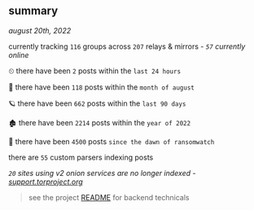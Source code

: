 
## summary
_august 20th, 2022_

currently tracking `116` groups across `207` relays & mirrors - _`57` currently online_

⏲ there have been `2` posts within the `last 24 hours`

🦈 there have been `118` posts within the `month of august`

🪐 there have been `662` posts within the `last 90 days`

🏚 there have been `2214` posts within the `year of 2022`

🦕 there have been `4500` posts `since the dawn of ransomwatch`

there are `55` custom parsers indexing posts

_`20` sites using v2 onion services are no longer indexed - [support.torproject.org](https://support.torproject.org/onionservices/v2-deprecation/)_

> see the project [README](https://github.com/joshhighet/ransomwatch#ransomwatch--) for backend technicals
